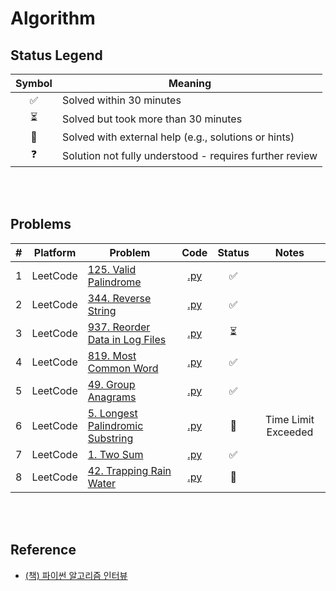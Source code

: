 # Algorithm

## Status Legend

| Symbol | Meaning |
|:------:|---------|
| ✅ | Solved within 30 minutes |
| ⏳ | Solved but took more than 30 minutes |
| 📖 | Solved with external help (e.g., solutions or hints) |
| ❓ | Solution not fully understood - requires further review |

<br><br>

## Problems

| # | Platform | Problem | Code | Status | Notes |
|:---:|--------|---------|:----:|:------:|:-----:|
| 1 | LeetCode | [125. Valid Palindrome](https://leetcode.com/problems/valid-palindrome/) | [.py](leetcode/0125.py) | ✅ |
| 2 | LeetCode | [344. Reverse String](https://leetcode.com/problems/reverse-string/) | [.py](leetcode/0344.py) | ✅|
| 3 | LeetCode | [937. Reorder Data in Log Files](https://leetcode.com/problems/reorder-data-in-log-files/) | [.py](leetcode/0937.py) | ⏳ |
| 4 | LeetCode | [819. Most Common Word](https://leetcode.com/problems/most-common-word/) | [.py](leetcode/0819.py) | ✅ |
| 5 | LeetCode | [49. Group Anagrams](https://leetcode.com/problems/group-anagrams/) | [.py](leetcode/0049.py) | ✅ |
| 6 | LeetCode | [5. Longest Palindromic Substring](https://leetcode.com/problems/longest-palindromic-substring/) | [.py](leetcode/0005.py) | 📖 | Time Limit Exceeded
| 7 | LeetCode | [1. Two Sum](https://leetcode.com/problems/two-sum/) | [.py](leetcode/0001.py) | ✅ |
| 8 | LeetCode | [42. Trapping Rain Water](https://leetcode.com/problems/trapping-rain-water/) | [.py](leetcode/0042.py) | 📖 |

<br><br>

## Reference
- [(책) 파이썬 알고리즘 인터뷰](https://github.com/onlybooks/python-algorithm-interview)